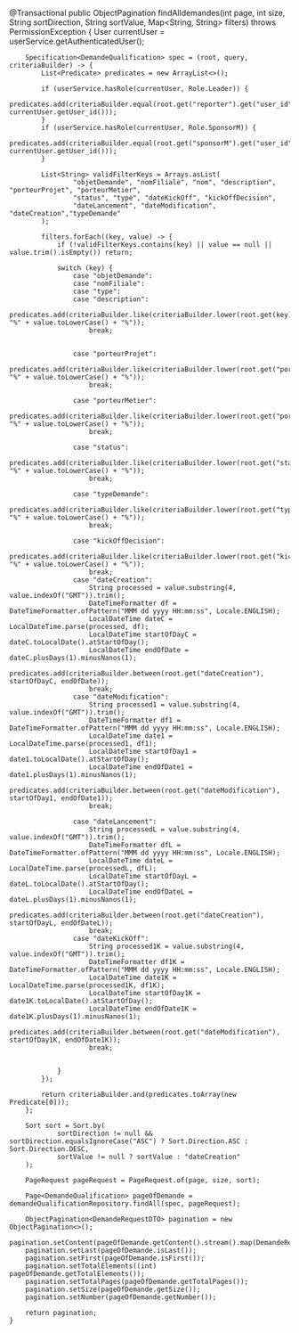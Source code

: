   @Transactional
    public ObjectPagination<DemandeRequestDTO> findAlldemandes(int page, int size, String sortDirection, String sortValue, Map<String, String> filters) throws PermissionException {
        User currentUser = userService.getAuthenticatedUser();

        Specification<DemandeQualification> spec = (root, query, criteriaBuilder) -> {
            List<Predicate> predicates = new ArrayList<>();

            if (userService.hasRole(currentUser, Role.Leader)) {
                predicates.add(criteriaBuilder.equal(root.get("reporter").get("user_id"), currentUser.getUser_id()));
            }
            if (userService.hasRole(currentUser, Role.SponsorM)) {
                predicates.add(criteriaBuilder.equal(root.get("sponsorM").get("user_id"), currentUser.getUser_id()));
            }

            List<String> validFilterKeys = Arrays.asList(
                    "objetDemande", "nomFiliale", "nom", "description", "porteurProjet", "porteurMetier",
                    "status", "type", "dateKickOff", "kickOffDecision",
                    "dateLancement", "dateModification", "dateCreation","typeDemande"
            );

            filters.forEach((key, value) -> {
                if (!validFilterKeys.contains(key) || value == null || value.trim().isEmpty()) return;

                switch (key) {
                    case "objetDemande":
                    case "nomFiliale":
                    case "type":
                    case "description":
                        predicates.add(criteriaBuilder.like(criteriaBuilder.lower(root.get(key)), "%" + value.toLowerCase() + "%"));
                        break;


                    case "porteurProjet":
                        predicates.add(criteriaBuilder.like(criteriaBuilder.lower(root.get("porteurProjet").get("nom")), "%" + value.toLowerCase() + "%"));
                        break;

                    case "porteurMetier":
                        predicates.add(criteriaBuilder.like(criteriaBuilder.lower(root.get("porteurMetier").get("nom")), "%" + value.toLowerCase() + "%"));
                        break;

                    case "status":
                        predicates.add(criteriaBuilder.like(criteriaBuilder.lower(root.get("status")), "%" + value.toLowerCase() + "%"));
                        break;

                    case "typeDemande":
                        predicates.add(criteriaBuilder.like(criteriaBuilder.lower(root.get("typeDemande")), "%" + value.toLowerCase() + "%"));
                        break;

                    case "kickOffDecision":
                        predicates.add(criteriaBuilder.like(criteriaBuilder.lower(root.get("kickOffDecision")), "%" + value.toLowerCase() + "%"));
                        break;
                    case "dateCreation":
                        String processed = value.substring(4, value.indexOf("GMT")).trim();
                        DateTimeFormatter df = DateTimeFormatter.ofPattern("MMM dd yyyy HH:mm:ss", Locale.ENGLISH);
                        LocalDateTime dateC = LocalDateTime.parse(processed, df);
                        LocalDateTime startOfDayC = dateC.toLocalDate().atStartOfDay();
                        LocalDateTime endOfDate = dateC.plusDays(1).minusNanos(1);
                        predicates.add(criteriaBuilder.between(root.get("dateCreation"), startOfDayC, endOfDate));
                        break;
                    case "dateModification":
                        String processed1 = value.substring(4, value.indexOf("GMT")).trim();
                        DateTimeFormatter df1 = DateTimeFormatter.ofPattern("MMM dd yyyy HH:mm:ss", Locale.ENGLISH);
                        LocalDateTime date1 = LocalDateTime.parse(processed1, df1);
                        LocalDateTime startOfDay1 = date1.toLocalDate().atStartOfDay();
                        LocalDateTime endOfDate1 = date1.plusDays(1).minusNanos(1);
                        predicates.add(criteriaBuilder.between(root.get("dateModification"), startOfDay1, endOfDate1));
                        break;

                    case "dateLancement":
                        String processedL = value.substring(4, value.indexOf("GMT")).trim();
                        DateTimeFormatter dfL = DateTimeFormatter.ofPattern("MMM dd yyyy HH:mm:ss", Locale.ENGLISH);
                        LocalDateTime dateL = LocalDateTime.parse(processedL, dfL);
                        LocalDateTime startOfDayL = dateL.toLocalDate().atStartOfDay();
                        LocalDateTime endOfDateL = dateL.plusDays(1).minusNanos(1);
                        predicates.add(criteriaBuilder.between(root.get("dateCreation"), startOfDayL, endOfDateL));
                        break;
                    case "dateKickOff":
                        String processed1K = value.substring(4, value.indexOf("GMT")).trim();
                        DateTimeFormatter df1K = DateTimeFormatter.ofPattern("MMM dd yyyy HH:mm:ss", Locale.ENGLISH);
                        LocalDateTime date1K = LocalDateTime.parse(processed1K, df1K);
                        LocalDateTime startOfDay1K = date1K.toLocalDate().atStartOfDay();
                        LocalDateTime endOfDate1K = date1K.plusDays(1).minusNanos(1);
                        predicates.add(criteriaBuilder.between(root.get("dateModification"), startOfDay1K, endOfDate1K));
                        break;


                }
            });

            return criteriaBuilder.and(predicates.toArray(new Predicate[0]));
        };

        Sort sort = Sort.by(
                sortDirection != null && sortDirection.equalsIgnoreCase("ASC") ? Sort.Direction.ASC : Sort.Direction.DESC,
                sortValue != null ? sortValue : "dateCreation"
        );

        PageRequest pageRequest = PageRequest.of(page, size, sort);

        Page<DemandeQualification> pageOfDemande = demandeQualificationRepository.findAll(spec, pageRequest);

        ObjectPagination<DemandeRequestDTO> pagination = new ObjectPagination<>();
        pagination.setContent(pageOfDemande.getContent().stream().map(DemandeRequestMapper::mapToDTO).collect(Collectors.toList()));
        pagination.setLast(pageOfDemande.isLast());
        pagination.setFirst(pageOfDemande.isFirst());
        pagination.setTotalElements((int) pageOfDemande.getTotalElements());
        pagination.setTotalPages(pageOfDemande.getTotalPages());
        pagination.setSize(pageOfDemande.getSize());
        pagination.setNumber(pageOfDemande.getNumber());

        return pagination;
    }
